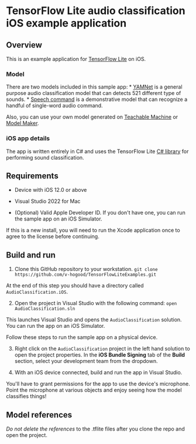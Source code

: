 # TensorFlow Lite audio classification iOS example application

## Overview

This is an example application for [TensorFlow Lite](https://tensorflow.org/lite)
on iOS.

### Model

There are two models
included in this sample app: *
[YAMNet](https://tfhub.dev/google/lite-model/yamnet/classification/tflite/1) is
a general purpose audio classification model that can detects 521 different type
of sounds. *
[Speech command](https://www.tensorflow.org/lite/models/modify/model_maker/speech_recognition)
is a demonstrative model that can recognize a handful of single-word audio
command.

Also, you can use your own model generated on
[Teachable Machine](https://teachablemachine.withgoogle.com/train/audio) or
[Model Maker](https://www.tensorflow.org/lite/models/modify/model_maker/audio_classification).

### iOS app details

The app is written entirely in C# and uses the TensorFlow Lite
[C# library](https://github.com/v-hogooc/Xamarin.TensorFlow.Lite.Support/Xamarin.iOS.TensorFlow.Lite.Task.Audio)
for performing sound classification.

## Requirements

*   Device with iOS 12.0 or above

*   Visual Studio 2022 for Mac

*   (Optional) Valid Apple Developer ID. If you don't have one, you can run the
    sample app on an iOS Simulator.

If this is a new install, you will need to run the Xcode application once to
agree to the license before continuing.

## Build and run

1.  Clone this GitHub repository to your workstation. `git clone
    https://github.com/v-hogood/TensorFlowLiteExamples.git`

At the end of this step you should have a directory called
`AudioClassification.iOS`.

2.  Open the project in Visual Studio with the following command: `open
    AudioClassification.sln`

This launches Visual Studio and opens the `AudioClassification` solution. You can run the
app on an iOS Simulator.

Follow these steps to run the sample app on a physical device.

3.  Right click on the `AudioClassification` project in the left hand solution to open
    the project properties. In the **iOS Bundle Signing** tab of the **Build**
    section, select your development team from the dropdown.

4.  With an iOS device connected, build and run the app in Visual Studio.

You'll have to grant permissions for the app to use the device's microphone. Point
the microphone at various objects and enjoy seeing how the model classifies things!

## Model references

*Do not delete the references* to the .tflite files after you clone the
repo and open the project.
